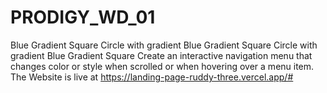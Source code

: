 # PRODIGY_WD_01
 Blue Gradient Square Circle with gradient Blue Gradient Square Circle with gradient Blue Gradient Square Create an interactive navigation menu that changes color or style when scrolled or when hovering over a menu item. The Website is live at https://landing-page-ruddy-three.vercel.app/#
